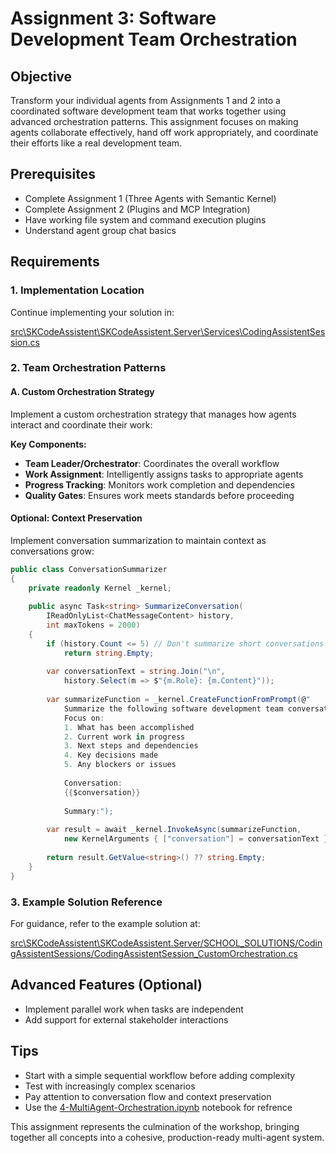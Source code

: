 # Assignment 3: Software Development Team Orchestration

## Objective
Transform your individual agents from Assignments 1 and 2 into a coordinated software development team that works together using advanced orchestration patterns. This assignment focuses on making agents collaborate effectively, hand off work appropriately, and coordinate their efforts like a real development team.

## Prerequisites
- Complete Assignment 1 (Three Agents with Semantic Kernel)
- Complete Assignment 2 (Plugins and MCP Integration)
- Have working file system and command execution plugins
- Understand agent group chat basics

## Requirements

### 1. Implementation Location
Continue implementing your solution in:

[src\SKCodeAssistent\SKCodeAssistent.Server\Services\CodingAssistentSession.cs](../../src/SKCodeAssistent/SKCodeAssistent.Server/Services/CodingAssistentSession.cs)

### 2. Team Orchestration Patterns

#### A. Custom Orchestration Strategy
Implement a custom orchestration strategy that manages how agents interact and coordinate their work:

**Key Components:**
- **Team Leader/Orchestrator**: Coordinates the overall workflow
- **Work Assignment**: Intelligently assigns tasks to appropriate agents
- **Progress Tracking**: Monitors work completion and dependencies
- **Quality Gates**: Ensures work meets standards before proceeding

####  Optional: Context Preservation
Implement conversation summarization to maintain context as conversations grow:

```csharp
public class ConversationSummarizer
{
    private readonly Kernel _kernel;
    
    public async Task<string> SummarizeConversation(
        IReadOnlyList<ChatMessageContent> history,
        int maxTokens = 2000)
    {
        if (history.Count <= 5) // Don't summarize short conversations
            return string.Empty;
            
        var conversationText = string.Join("\n", 
            history.Select(m => $"{m.Role}: {m.Content}"));
            
        var summarizeFunction = _kernel.CreateFunctionFromPrompt(@"
            Summarize the following software development team conversation.
            Focus on:
            1. What has been accomplished
            2. Current work in progress
            3. Next steps and dependencies
            4. Key decisions made
            5. Any blockers or issues
            
            Conversation:
            {{$conversation}}
            
            Summary:");
            
        var result = await _kernel.InvokeAsync(summarizeFunction, 
            new KernelArguments { ["conversation"] = conversationText });
            
        return result.GetValue<string>() ?? string.Empty;
    }
}
```


### 3. Example Solution Reference
For guidance, refer to the example solution at:


[src\SKCodeAssistent\SKCodeAssistent.Server/SCHOOL_SOLUTIONS/CodingAssistentSessions/CodingAssistentSession_CustomOrchestration.cs](../../src/SKCodeAssistent/SKCodeAssistent.Server/SCHOOL_SOLUTIONS/CodingAssistentSessions/CodingAssistentSession_CustomOrchestration.cs)


## Advanced Features (Optional)
- Implement parallel work when tasks are independent
- Add support for external stakeholder interactions

## Tips
- Start with a simple sequential workflow before adding complexity
- Test with increasingly complex scenarios
- Pay attention to conversation flow and context preservation
- Use the [4-MultiAgent-Orchestration.ipynb](../../notebooks/4-MultiAgent-Orchestration.ipynb) notebook for refrence


This assignment represents the culmination of the workshop, bringing together all concepts into a cohesive, production-ready multi-agent system.